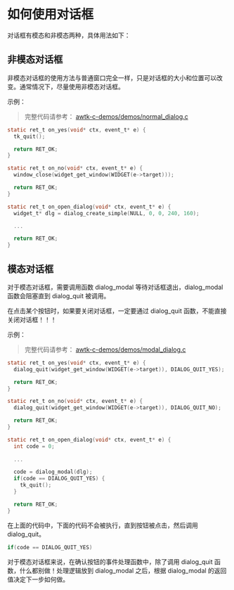 
# 如何使用对话框

对话框有模态和非模态两种，具体用法如下：

## 非模态对话框

非模态对话框的使用方法与普通窗口完全一样，只是对话框的大小和位置可以改变。通常情况下，尽量使用非模态对话框。

示例：

>完整代码请参考： [awtk-c-demos/demos/normal_dialog.c](https://github.com/zlgopen/awtk-c-demos/blob/master/demos/normal_dialog.c)

```c
static ret_t on_yes(void* ctx, event_t* e) {
  tk_quit();

  return RET_OK;
}

static ret_t on_no(void* ctx, event_t* e) {
  window_close(widget_get_window(WIDGET(e->target)));

  return RET_OK;
}

static ret_t on_open_dialog(void* ctx, event_t* e) {
  widget_t* dlg = dialog_create_simple(NULL, 0, 0, 240, 160);

  ...

  return RET_OK;
}
```

## 模态对话框

对于模态对话框，需要调用函数 dialog\_modal 等待对话框退出，dialog\_modal 函数会阻塞直到 dialog\_quit 被调用。

在点击某个按钮时，如果要关闭对话框，一定要通过 dialog\_quit 函数，不能直接关闭对话框！！！

示例：

>完整代码请参考： [awtk-c-demos/demos/modal_dialog.c](https://github.com/zlgopen/awtk-c-demos/blob/master/demos/modal_dialog.c)

```c
static ret_t on_yes(void* ctx, event_t* e) {
  dialog_quit(widget_get_window(WIDGET(e->target)), DIALOG_QUIT_YES);

  return RET_OK;
}

static ret_t on_no(void* ctx, event_t* e) {
  dialog_quit(widget_get_window(WIDGET(e->target)), DIALOG_QUIT_NO);

  return RET_OK;
}

static ret_t on_open_dialog(void* ctx, event_t* e) {
  int code = 0;
  
  ...

  code = dialog_modal(dlg);
  if(code == DIALOG_QUIT_YES) {
    tk_quit();
  }

  return RET_OK;
}
```

在上面的代码中，下面的代码不会被执行，直到按钮被点击，然后调用 dialog_quit。

```c
if(code == DIALOG_QUIT_YES)
```

对于模态对话框来说，在确认按钮的事件处理函数中，除了调用 dialog_quit 函数，什么都别做！处理逻辑放到 dialog\_modal 之后，根据 dialog\_modal 的返回值决定下一步如何做。
